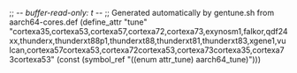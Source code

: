 ;; -*- buffer-read-only: t -*-
;; Generated automatically by gentune.sh from aarch64-cores.def
(define_attr "tune"
	"cortexa35,cortexa53,cortexa57,cortexa72,cortexa73,exynosm1,falkor,qdf24xx,thunderx,thunderxt88p1,thunderxt88,thunderxt81,thunderxt83,xgene1,vulcan,cortexa57cortexa53,cortexa72cortexa53,cortexa73cortexa35,cortexa73cortexa53"
	(const (symbol_ref "((enum attr_tune) aarch64_tune)")))
